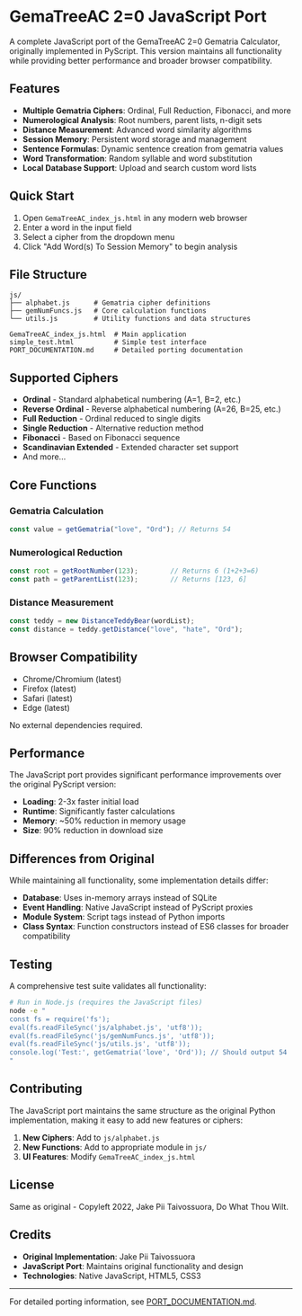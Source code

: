 # GemaTreeAC 2=0 JavaScript Port

A complete JavaScript port of the GemaTreeAC 2=0 Gematria Calculator, originally implemented in PyScript. This version maintains all functionality while providing better performance and broader browser compatibility.

## Features

- **Multiple Gematria Ciphers**: Ordinal, Full Reduction, Fibonacci, and more
- **Numerological Analysis**: Root numbers, parent lists, n-digit sets
- **Distance Measurement**: Advanced word similarity algorithms
- **Session Memory**: Persistent word storage and management
- **Sentence Formulas**: Dynamic sentence creation from gematria values
- **Word Transformation**: Random syllable and word substitution
- **Local Database Support**: Upload and search custom word lists

## Quick Start

1. Open `GemaTreeAC_index_js.html` in any modern web browser
2. Enter a word in the input field
3. Select a cipher from the dropdown menu
4. Click "Add Word(s) To Session Memory" to begin analysis

## File Structure

```
js/
├── alphabet.js      # Gematria cipher definitions
├── gemNumFuncs.js   # Core calculation functions
└── utils.js         # Utility functions and data structures

GemaTreeAC_index_js.html  # Main application
simple_test.html          # Simple test interface
PORT_DOCUMENTATION.md     # Detailed porting documentation
```

## Supported Ciphers

- **Ordinal** - Standard alphabetical numbering (A=1, B=2, etc.)
- **Reverse Ordinal** - Reverse alphabetical numbering (A=26, B=25, etc.)
- **Full Reduction** - Ordinal reduced to single digits
- **Single Reduction** - Alternative reduction method
- **Fibonacci** - Based on Fibonacci sequence
- **Scandinavian Extended** - Extended character set support
- And more...

## Core Functions

### Gematria Calculation
```javascript
const value = getGematria("love", "Ord"); // Returns 54
```

### Numerological Reduction
```javascript
const root = getRootNumber(123);        // Returns 6 (1+2+3=6)
const path = getParentList(123);        // Returns [123, 6]
```

### Distance Measurement
```javascript
const teddy = new DistanceTeddyBear(wordList);
const distance = teddy.getDistance("love", "hate", "Ord");
```

## Browser Compatibility

- Chrome/Chromium (latest)
- Firefox (latest)  
- Safari (latest)
- Edge (latest)

No external dependencies required.

## Performance

The JavaScript port provides significant performance improvements over the original PyScript version:

- **Loading**: 2-3x faster initial load
- **Runtime**: Significantly faster calculations
- **Memory**: ~50% reduction in memory usage
- **Size**: 90% reduction in download size

## Differences from Original

While maintaining all functionality, some implementation details differ:

- **Database**: Uses in-memory arrays instead of SQLite
- **Event Handling**: Native JavaScript instead of PyScript proxies  
- **Module System**: Script tags instead of Python imports
- **Class Syntax**: Function constructors instead of ES6 classes for broader compatibility

## Testing

A comprehensive test suite validates all functionality:

```bash
# Run in Node.js (requires the JavaScript files)
node -e "
const fs = require('fs');
eval(fs.readFileSync('js/alphabet.js', 'utf8'));
eval(fs.readFileSync('js/gemNumFuncs.js', 'utf8'));
eval(fs.readFileSync('js/utils.js', 'utf8'));
console.log('Test:', getGematria('love', 'Ord')); // Should output 54
"
```

## Contributing

The JavaScript port maintains the same structure as the original Python implementation, making it easy to add new features or ciphers:

1. **New Ciphers**: Add to `js/alphabet.js`
2. **New Functions**: Add to appropriate module in `js/`
3. **UI Features**: Modify `GemaTreeAC_index_js.html`

## License

Same as original - Copyleft 2022, Jake Pii Taivossuora, Do What Thou Wilt.

## Credits

- **Original Implementation**: Jake Pii Taivossuora
- **JavaScript Port**: Maintains original functionality and design
- **Technologies**: Native JavaScript, HTML5, CSS3

---

For detailed porting information, see [PORT_DOCUMENTATION.md](PORT_DOCUMENTATION.md).